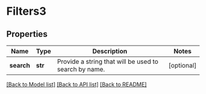 # Filters3

## Properties
Name | Type | Description | Notes
------------ | ------------- | ------------- | -------------
**search** | **str** | Provide a string that will be used to search by name. | [optional] 

[[Back to Model list]](../README.md#documentation-for-models) [[Back to API list]](../README.md#documentation-for-api-endpoints) [[Back to README]](../README.md)

